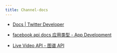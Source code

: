 ```yaml
---
title: Channel-docs
---
```


- [Docs | Twitter Developer](https://developer.twitter.com/en/docs/twitter-for-websites/cards/guides/getting-started#crawling)

- [facebook api docs 应用类型 - App Development](https://developers.facebook.com/docs/development/create-an-app/app-dashboard/app-types)

- [Live Video API - 图谱 API](https://developers.facebook.com/docs/apps/features-reference/live-video-api)